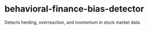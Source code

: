 # behavioral-finance-bias-detector
Detects herding, overreaction, and momentum in stock market data.
